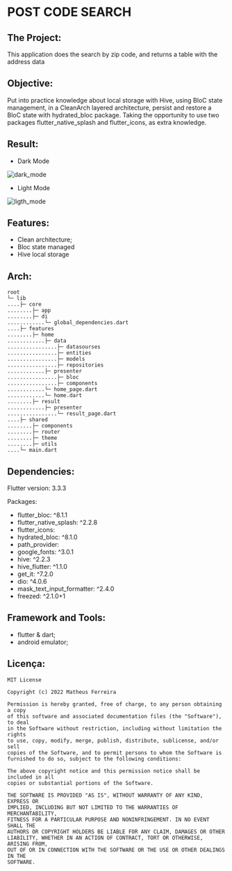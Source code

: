 
# POST CODE SEARCH

## The Project:

This application does the search by zip code, and returns a table with the address data

## Objective:
Put into practice knowledge about local storage with Hive, using BloC state management, in a CleanArch layered architecture, persist and restore a BloC state with hydrated_bloc package.
Taking the opportunity to use two packages flutter_native_splash and flutter_icons, as extra knowledge.

## Result:

* Dark Mode

![dark_mode](https://user-images.githubusercontent.com/15696360/202547181-ff3d95af-115e-4f71-a835-f123da3b7798.png)

* Light Mode

![ligth_mode](https://user-images.githubusercontent.com/15696360/202547312-f64dc6f2-f65d-4a9d-b2cf-15327321f57a.png)


## Features:

* Clean architecture;
* Bloc state managed
* Hive local storage

## Arch:

    root
    └─ lib
    ....├─ core
    ........├─ app
    ........├─ di
    ............└─ global_dependencies.dart
    ....├─ features
    ........├─ home
    ............├─ data
    ................├─ datasourses
    ................├─ entities
    ................├─ models
    ................├─ repositories
    ............├─ presenter
    ................├─ bloc
    ................├─ components
    ............└─ home_page.dart
    ............└─ home.dart
    ........├─ result
    ............├─ presenter
    ................└─ result_page.dart
    ....├─ shared
    ........├─ components
    ........├─ router
    ........├─ theme
    ........├─ utils
    ....└─ main.dart

## Dependencies:

Flutter version: 3.3.3

Packages:
  * flutter_bloc: ^8.1.1  
  * flutter_native_splash: ^2.2.8  
  * flutter_icons:  
  * hydrated_bloc: ^8.1.0  
  * path_provider: 
  * google_fonts: ^3.0.1  
  * hive: ^2.2.3  
  * hive_flutter: ^1.1.0  
  * get_it: ^7.2.0  
  * dio: ^4.0.6  
  * mask_text_input_formatter: ^2.4.0  
  * freezed: ^2.1.0+1
  
## Framework and Tools:

* flutter & dart;
* android emulator;

## Licença:

    MIT License

    Copyright (c) 2022 Matheus Ferreira

    Permission is hereby granted, free of charge, to any person obtaining a copy
    of this software and associated documentation files (the "Software"), to deal
    in the Software without restriction, including without limitation the rights
    to use, copy, modify, merge, publish, distribute, sublicense, and/or sell
    copies of the Software, and to permit persons to whom the Software is
    furnished to do so, subject to the following conditions:

    The above copyright notice and this permission notice shall be included in all
    copies or substantial portions of the Software.

    THE SOFTWARE IS PROVIDED "AS IS", WITHOUT WARRANTY OF ANY KIND, EXPRESS OR
    IMPLIED, INCLUDING BUT NOT LIMITED TO THE WARRANTIES OF MERCHANTABILITY,
    FITNESS FOR A PARTICULAR PURPOSE AND NONINFRINGEMENT. IN NO EVENT SHALL THE
    AUTHORS OR COPYRIGHT HOLDERS BE LIABLE FOR ANY CLAIM, DAMAGES OR OTHER
    LIABILITY, WHETHER IN AN ACTION OF CONTRACT, TORT OR OTHERWISE, ARISING FROM,
    OUT OF OR IN CONNECTION WITH THE SOFTWARE OR THE USE OR OTHER DEALINGS IN THE
    SOFTWARE.
